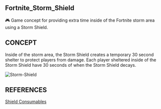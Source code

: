 ## Fortnite_Storm_Shield

🎮 Game concept for providing extra time inside of the Fortnite storm area using a Storm Shield.

## CONCEPT

Inside of the storm area, the Storm Shield creates a temporary 30 second shelter to protect players from damage. Each player sheltered inside of the Storm Shield have 30 seconds of when the Storm Shield decays.

![Storm-Shield](https://github.com/sourceduty/Fortnite_Storm_Shield/assets/123030236/28daccc4-40e7-4e9d-93aa-c444de909639)

## REFERENCES

[Shield Consumables](https://dev.epicgames.com/documentation/en-us/fortnite-creative/using-shield-consumables-in-fortnite-creative)
